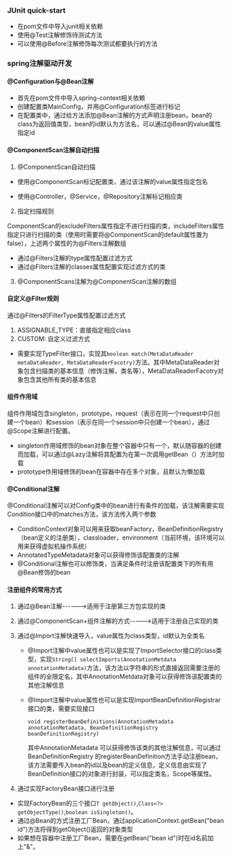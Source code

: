 ### JUnit quick-start

- 在pom文件中导入junit相关依赖
- 使用@Test注解修饰待测试方法
- 可以使用@Before注解修饰每次测试都要执行的方法

### spring注解驱动开发

#### @Configuration与@Bean注解

+ 首先在pom文件中导入spring-context相关依赖
+ 创建配置类MainConfig，并用@Configuration标签进行标记
+ 在配置类中，通过给方法添加@Bean注解的方式声明注册bean，bean的class为返回值类型，bean的id默认为方法名，可以通过@Bean的value属性指定id

#### @ComponentScan注解自动扫描

1. @ComponentScan自动扫描

+ 使用@ComponentScan标记配置类，通过该注解的value属性指定包名

 - 使用@Controller，@Service，@Repository注解标记相应类

2. 指定扫描规则

ComponentScan的excludeFilters属性指定不进行扫描的类，includeFilters属性指定只进行扫描的类（使用时需要将@ComponentScan的default属性置为false），上述两个属性的为@Filters注解数组

- 通过@Filters注解的type属性配置过滤方式
- 通过@Filters注解的classes属性配置实现过滤方式的类

3. @ComponentScans注解为@ComponentScan注解的数组

#### 自定义@Filter规则

通过@Filters的FilterType属性配置过滤方式

1. ASSIGNABLE_TYPE：直接指定相应class
2. CUSTOM: 自定义过滤方式

+ 需要实现TypeFilter接口，实现其```boolean match(MetaDataReader metaDataReader, MetaDataReaderFacotry)```方法。其中MetaDataReader对象包含扫描类的基本信息（修饰注解，类名等），MetaDataReaderFacotry对象包含其他所有类的基本信息

#### 组件作用域

组件作用域包含singleton，prototype，request（表示在同一个request中只创建一个bean）和session（表示在同一个session中只创建一个bean），通过@Scope注解进行配置。

+ singleton作用域修饰的bean对象在整个容器中只有一个，默认随容器的创建而加载，可以通过@Lazy注解将其配置为在第一次调用getBean（）方法时加载
+ prototype作用域修饰的bean在容器中存在多个对象，且默认为懒加载

#### @Conditional注解

@Conditional注解可以对Config类中的bean进行有条件的加载，该注解需要实现Condition接口中的matches方法，该方法传入两个参数

+ ConditionContext对象可以用来获取beanFactory，BeanDefinitionRegistry（bean定义的注册类），classloader，environment（当前环境，该环境可以用来获得虚拟机操作系统）
+ AnnotatedTypeMetadata对象可以获得修饰该配置类的注解
+ @Conditional注解也可以修饰类，当满足条件时注册该配置类下的所有用@Bean修饰的bean


#### 注册组件的常用方式

1. 通过@Bean注解------>适用于注册第三方包实现的类

2. 通过@ComponentScan+组件注解的方式----->适用于注册自己实现的类

3. 通过@Import注解快速导入，value属性为class类型，id默认为全类名
   + @Import注解中value属性也可以是实现了ImportSelector接口的class类型，实现```String[] selectImports(AnnotationMetdata annotationMetadata)```方法，该方法以字符串的形式直接返回需要注册的组件的全限定名，其中AnnotationMetdata对象可以获得修饰该配置类的其他注解信息

   + @Import注解中value属性也可以是实现ImportBeanDefinitionRegistrar接口的类，需要实现接口

     ```void registerBeanDefinitions(AnnotationMetadata annotationMetadata, BeanDefinitionRegistry beanDefinitionRegistry)```

     其中AnnotationMetadata 可以获得修饰该类的其他注解信息，可以通过BeanDefinitionRegistry 的registerBeanDefinition方法手动注册bean，该方法需要传入bean的id以及bean的定义信息，定义信息由实现了BeanDefinition接口的对象进行封装，可以指定类名，Scope等属性。

4. 通过实现FactoryBean接口进行注册

  + 实现FactoryBean的三个接口```T getObject()```,```Class<?> getObjectType()```,```boolean isSingleton()```。
  + 通过@Bean的方式注册工厂Bean，通过applicationContext.getBean("bean id")方法将得到getObject()返回的对象类型
  + 如果想在容器中注册工厂Bean，需要在getBean("bean id")时在id名前加上"&"。


























